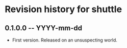 # Revision history for shuttle

## 0.1.0.0 -- YYYY-mm-dd

* First version. Released on an unsuspecting world.
